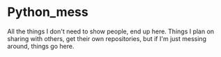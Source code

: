 # Python_mess
All the things I don't need to show people, end up here. Things I plan on sharing with others, get their own repositories, but if I'm just messing around, things go here.
